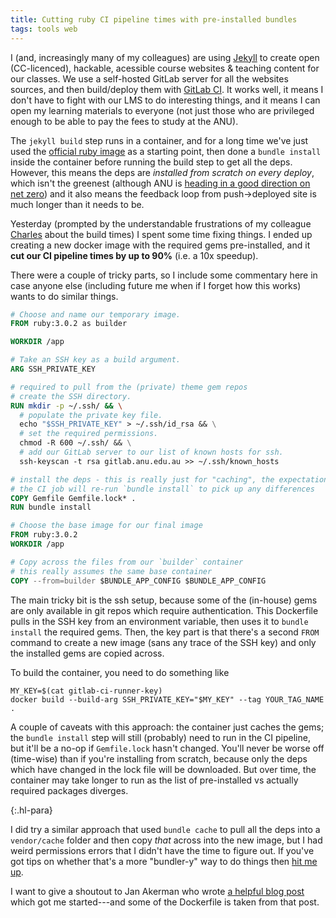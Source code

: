 ```yaml
---
title: Cutting ruby CI pipeline times with pre-installed bundles
tags: tools web
---
```


I (and, increasingly many of my colleagues) are using
[Jekyll](https://jekyllrb.com) to create open (CC-licenced), hackable, acessible
course websites & teaching content for our classes. We use a self-hosted GitLab
server for all the websites sources, and then build/deploy them with [GitLab
CI](https://docs.gitlab.com/ee/ci/). It works well, it means I don't have to
fight with our LMS to do interesting things, and it means I can open my learning
materials to everyone (not just those who are privileged enough to be able to
pay the fees to study at the ANU).

The `jekyll build` step runs in a container, and for a long time we've just used
the [official ruby image](https://hub.docker.com/_/ruby/) as a starting point,
then done a `bundle install` inside the container before running the build step
to get all the deps. However, this means the deps are _installed from scratch on
every deploy_, which isn't the greenest (although ANU is [heading in a good
direction on net
zero](https://www.anu.edu.au/research/research-initiatives/anu-below-zero)) and
it also means the feedback loop from push->deployed site is much longer than it
needs to be.

Yesterday (prompted by the understandable frustrations of my colleague
[Charles](https://charlesmartin.com.au) about the build times) I spent some time
fixing things. I ended up creating a new docker image with the required gems
pre-installed, and it **cut our CI pipeline times by up to 90%** (i.e. a 10x
speedup).

There were a couple of tricky parts, so I include some commentary here in case
anyone else (including future me when if I forget how this works) wants to do
similar things.

```Dockerfile
# Choose and name our temporary image.
FROM ruby:3.0.2 as builder

WORKDIR /app

# Take an SSH key as a build argument.
ARG SSH_PRIVATE_KEY

# required to pull from the (private) theme gem repos
# create the SSH directory.
RUN mkdir -p ~/.ssh/ && \
  # populate the private key file.
  echo "$SSH_PRIVATE_KEY" > ~/.ssh/id_rsa && \
  # set the required permissions.
  chmod -R 600 ~/.ssh/ && \
  # add our GitLab server to our list of known hosts for ssh.
  ssh-keyscan -t rsa gitlab.anu.edu.au >> ~/.ssh/known_hosts

# install the deps - this is really just for "caching", the expectation is that
# the CI job will re-run `bundle install` to pick up any differences
COPY Gemfile Gemfile.lock* .
RUN bundle install

# Choose the base image for our final image
FROM ruby:3.0.2
WORKDIR /app

# Copy across the files from our `builder` container
# this really assumes the same base container
COPY --from=builder $BUNDLE_APP_CONFIG $BUNDLE_APP_CONFIG
```

The main tricky bit is the ssh setup, because some of the (in-house) gems are
only available in git repos which require authentication. This Dockerfile pulls
in the SSH key from an environment variable, then uses it to `bundle install`
the required gems. Then, the key part is that there's a second `FROM` command to
create a new image (sans any trace of the SSH key) and only the installed gems
are copied across.

To build the container, you need to do something like

```shell
MY_KEY=$(cat gitlab-ci-runner-key)
docker build --build-arg SSH_PRIVATE_KEY="$MY_KEY" --tag YOUR_TAG_NAME .
```

A couple of caveats with this approach: the container just caches the gems; the
`bundle install` step will still (probably) need to run in the CI pipeline, but
it'll be a no-op if `Gemfile.lock` hasn't changed. You'll never be worse off
(time-wise) than if you're installing from scratch, because only the deps which
have changed in the lock file will be downloaded. But over time, the container
may take longer to run as the list of pre-installed vs actually required
packages diverges.

{:.hl-para}

I did try a similar approach that used `bundle cache` to pull all the deps into
a `vendor/cache` folder and then copy _that_ across into the new image, but I
had weird permissions errors that I didn't have the time to figure out. If
you've got tips on whether that's a more "bundler-y" way to do things then [hit
me up](mailto:ben@benswift.me).

I want to give a shoutout to Jan Akerman who wrote [a helpful blog
post](https://janakerman.co.uk/docker-git-clone/) which got me started---and
some of the Dockerfile is taken from that post.
